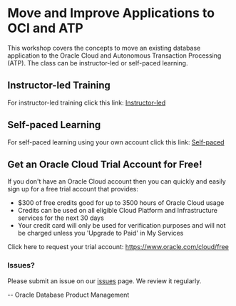 # Move and Improve Applications to OCI and ATP
This workshop covers the concepts to move an existing database application to the Oracle Cloud and Autonomous Transaction Processing (ATP).   The class can be instructor-led or self-paced learning.

## Instructor-led Training

For instructor-led training click this link:  [Instructor-led](https://mw-orcl.github.io/Move_Improve/instructor-led/index.html)

## Self-paced Learning

For self-paced learning using your own account click this link:  [Self-paced](https://mw-orcl.github.io/Move_Improve/self-paced/index.html)

## Get an Oracle Cloud Trial Account for Free!

If you don't have an Oracle Cloud account then you can quickly and easily sign up for a free trial account that provides:

- $300 of free credits good for up to 3500 hours of Oracle Cloud usage
- Credits can be used on all eligible Cloud Platform and Infrastructure services for the next 30 days
- Your credit card will only be used for verification purposes and will not be charged unless you 'Upgrade to Paid' in My Services

Click here to request your trial account: https://www.oracle.com/cloud/free

### Issues?

Please submit an issue on our [issues](https://github.com/oracle/learning-library/issues) page. We review it regularly.

-- Oracle Database Product Management